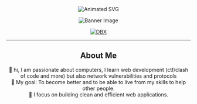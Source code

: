 <div align="center">
  <img src="https://readme-typing-svg.demolab.com?font=Fira+Code&weight=500&size=28&duration=2000&pause=1000&color=3A6AFF&center=true&vCenter=true&width=600&lines=Hi+there%2C+I'm+CastorWeb;Welcome+to+my+GitHub+Profile" alt="Animated SVG" />
</div>

<div align="center">
  <p>
    <img src="https://i.pinimg.com/originals/ca/b2/46/cab2463eccff08174ce7fe410b71da26.gif" alt="Banner Image" />
  </p>
  <p>
    <a href="https://discord.gg/NNUVTXx4Kx">
      <img src="https://img.shields.io/badge/Serveur 0xFrance-darkblue?style=for-the-badge&logo=discord" alt="DBX"/>
    </a>
  </p>
</div>

---

## <div align="center">About Me</div>

<p align="center">
  👋 hi, I am passionate about computers, I learn web development (ctf/clash of code and more) but also network vulnerabilities and protocols <br>
  🎯 My goal: To become better and to be able to live from my skills to help other people. <br>
  🚀 I focus on building clean and efficient web applications. <br>
  
</p>
